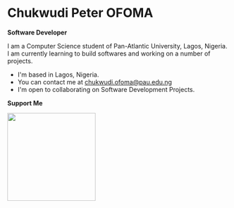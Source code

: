 Chukwudi Peter OFOMA
==
<b>Software Developer</b>

I am a Computer Science student of Pan-Atlantic University, Lagos, Nigeria. I am currently learning to build softwares and working on a number of projects.

* I'm based in Lagos, Nigeria.
* You can contact me at [chukwudi.ofoma@pau.edu.ng](mailto:chukwudi.ofoma@pau.edu.ng)
* I'm open to collaborating on Software Development Projects.

<b>Support Me</b>

<a href="https://www.buymeacoffee.com/chukwudiofb"><img src="https://cdn.buymeacoffee.com/buttons/v2/default-yellow.png" width="200" /></a>
